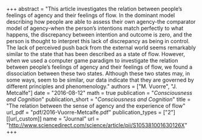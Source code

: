 +++
abstract = "This article investigates the relation between people’s feelings of agency and their feelings of flow. In the dominant model describing how people are able to assess their own agency-the comparator model of agency-when the person’s intentions match perfectly to what happens, the discrepancy between intention and outcome is zero, and the person is thought to interpret this lack of discrepancy as being in control. The lack of perceived push back from the external world seems remarkably similar to the state that has been described as a state of flow. However, when we used a computer game paradigm to investigate the relation between people’s feelings of agency and their feelings of flow, we found a dissociation between these two states. Although these two states may, in some ways, seem to be similar, our data indicate that they are governed by different principles and phenomenology."
authors = ["M. Vuorre", "J. Metcalfe"]
date = "2016-08-12"
math = true
publication = "*Consciousness and Cognition*"
publication_short = "*Consciousness and Cognition*"
title = "The relation between the sense of agency and the experience of flow"
url_pdf = "pdf/2016-Vuorre-Metcalfe.pdf"
publication_types = ["2"]
[[url_custom]]
name = "Journal"
url = "http://www.sciencedirect.com/science/article/pii/S105381001630126X"
+++
